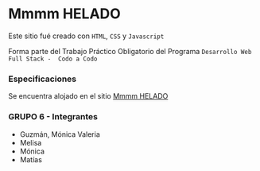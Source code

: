# Mmmm HELADO
Este sitio fué creado con `HTML`, `CSS` y `Javascript`

Forma parte del Trabajo Práctico Obligatorio del Programa ``` Desarrollo Web Full Stack -  Codo a Codo ```

### Especificaciones

Se encuentra alojado en el sitio [Mmmm HELADO](https://2de80.github.io/Mmmm/)

### GRUPO 6 - Integrantes
- Guzmán, Mónica Valeria
- Melisa
- Mónica
- Matías
